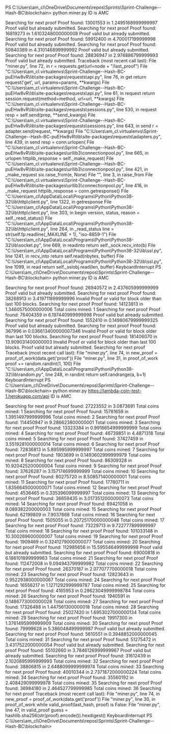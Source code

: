 PS C:\Users\am_cl\OneDrive\Documents\repos\Sprints\Sprint-Challenge--Hash-BC\blockchain> python miner.py
ID is AMC

Searching for next proof
Proof found: 13001553 in 1.2495168999999997
Proof valid but already submitted.
Searching for next proof
Proof found: 16819273 in 1.6103248000000008
Proof valid but already submitted.
Searching for next proof
Proof found: 59912400 in 4.700017199999998
Proof valid but already submitted.
Searching for next proof
Proof found: 50840389 in 4.310146899999992
Proof valid but already submitted.
Searching for next proof
Proof found: 28836947 in 2.974886799999993
Proof valid but already submitted.
Traceback (most recent call last):
  File "miner.py", line 72, in <module>
    r = requests.get(url=node + "/last_proof")
  File "C:\Users\am_cl\.virtualenvs\Sprint-Challenge--Hash-BC-puEHw8vR\lib\site-packages\requests\api.py", line 76, in get
    return request('get', url, params=params, **kwargs)
  File "C:\Users\am_cl\.virtualenvs\Sprint-Challenge--Hash-BC-puEHw8vR\lib\site-packages\requests\api.py", line 61, in request
    return session.request(method=method, url=url, **kwargs)
  File "C:\Users\am_cl\.virtualenvs\Sprint-Challenge--Hash-BC-puEHw8vR\lib\site-packages\requests\sessions.py", line 530, in request
    resp = self.send(prep, **send_kwargs)
  File "C:\Users\am_cl\.virtualenvs\Sprint-Challenge--Hash-BC-puEHw8vR\lib\site-packages\requests\sessions.py", line 643, in send
    r = adapter.send(request, **kwargs)
  File "C:\Users\am_cl\.virtualenvs\Sprint-Challenge--Hash-BC-puEHw8vR\lib\site-packages\requests\adapters.py", line 439, in send
    resp = conn.urlopen(
  File "C:\Users\am_cl\.virtualenvs\Sprint-Challenge--Hash-BC-puEHw8vR\lib\site-packages\urllib3\connectionpool.py", line 665, in urlopen
    httplib_response = self._make_request(
  File "C:\Users\am_cl\.virtualenvs\Sprint-Challenge--Hash-BC-puEHw8vR\lib\site-packages\urllib3\connectionpool.py", line 421, in _make_request 
    six.raise_from(e, None)
  File "<string>", line 3, in raise_from
  File "C:\Users\am_cl\.virtualenvs\Sprint-Challenge--Hash-BC-puEHw8vR\lib\site-packages\urllib3\connectionpool.py", line 416, in _make_request 
    httplib_response = conn.getresponse()
  File "C:\Users\am_cl\AppData\Local\Programs\Python\Python38-32\lib\http\client.py", line 1322, in getresponse
  File "C:\Users\am_cl\AppData\Local\Programs\Python\Python38-32\lib\http\client.py", line 303, in begin
    version, status, reason = self._read_status()
  File "C:\Users\am_cl\AppData\Local\Programs\Python\Python38-32\lib\http\client.py", line 264, in _read_status
    line = str(self.fp.readline(_MAXLINE + 1), "iso-8859-1")
  File "C:\Users\am_cl\AppData\Local\Programs\Python\Python38-32\lib\socket.py", line 669, in readinto
    return self._sock.recv_into(b)
  File "C:\Users\am_cl\AppData\Local\Programs\Python\Python38-32\lib\ssl.py", line 1241, in recv_into
    return self.read(nbytes, buffer)
  File "C:\Users\am_cl\AppData\Local\Programs\Python\Python38-32\lib\ssl.py", line 1099, in read
    return self._sslobj.read(len, buffer)
KeyboardInterrupt
PS C:\Users\am_cl\OneDrive\Documents\repos\Sprints\Sprint-Challenge--Hash-BC\blockchain> python miner.py
ID is AMC

Searching for next proof
Proof found: 26940572 in 2.437605999999999
Proof valid but already submitted.
Searching for next proof
Proof found: 38268913 in 3.419711899999996
Invalid Proof or valid for block older than last 100 blocks.
Searching for next proof
Proof found: 14123813 in 1.3460575000000006
Total coins mined: 1
Searching for next proof
Proof found: 76404359 in 6.197440999999998
Proof valid but already submitted.
Searching for next proof
Proof found: 1552410 in 0.14980679999999325
Proof valid but already submitted.
Searching for next proof
Proof found: 367996 in 0.036613400000007346
Invalid Proof or valid for block older than last 100 blocks.
Searching for next proof
Proof found: 181406070 in 13.909031400000003
Invalid Proof or valid for block older than last 100 blocks.
Proof valid but already submitted.
Searching for next proof
Traceback (most recent call last):
  File "miner.py", line 74, in <module>
    new_proof = proof_of_work(data.get('proof'))
  File "miner.py", line 31, in proof_of_work
    proof += random.randint(1, 100)
  File "C:\Users\am_cl\AppData\Local\Programs\Python\Python38-32\lib\random.py", line 248, in randint
    return self.randrange(a, b+1)
KeyboardInterrupt
PS C:\Users\am_cl\OneDrive\Documents\repos\Sprints\Sprint-Challenge--Hash-BC\blockchain> python miner.py https://lambda-coin-test-1.herokuapp.com/api
ID is AMC

Searching for next proof
Proof found: 27223552 in 3.0873691
Total coins mined: 1
Searching for next proof
Proof found: 15781659 in 1.3951497999999996
Total coins mined: 2
Searching for next proof
Proof found: 114450947 in 9.286623800000001
Total coins mined: 3
Searching for next proof
Proof found: 13323384 in 0.9916654999999999
Total coins mined: 4
Searching for next proof
Proof found: 46739851 in 4.4871318
Total coins mined: 5
Searching for next proof
Proof found: 37427459 in 3.5519281000000014
Total coins mined: 6
Searching for next proof
Proof found: 72836813 in 5.895995999999997
Total coins mined: 7
Searching for next proof
Proof found: 1903699 in 0.1493602999999979
Total coins mined: 8
Searching for next proof
Proof found: 86309328 in 10.920425200000004
Total coins mined: 9
Searching for next proof
Proof found: 37626287 in 3.157174699999999
Total coins mined: 10
Searching for next proof
Proof found: 80275720 in 8.508571400000001
Total coins mined: 11
Searching for next proof
Proof found: 17780711 in 1.8356645000000071
Total coins mined: 12
Searching for next proof
Proof found: 4536465 in 0.335396099999997
Total coins mined: 13
Searching for next proof
Proof found: 36659435 in 3.0173512000000073
Total coins mined: 14
Searching for next proof
Proof found: 89421058 in 9.089382200000003
Total coins mined: 15
Searching for next proof
Proof found: 62199809 in 7.9037668
Total coins mined: 16
Searching for next proof
Proof found: 1505055 in 0.20725170000000048
Total coins mined: 17
Searching for next proof
Proof found: 73229713 in 9.722777899999997
Total coins mined: 18
Searching for next proof
Proof found: 101033148 in 10.300269600000007
Total coins mined: 19
Searching for next proof
Proof found: 1909469 in 0.3241279000000077
Total coins mined: 20
Searching for next proof
Proof found: 112985656 in 15.595546499999998
Proof valid but already submitted.
Searching for next proof
Proof found: 69000818 in 6.186101899999983
Total coins mined: 21
Searching for next proof
Proof found: 112472008 in 9.094943799999982
Total coins mined: 22
Searching for next proof
Proof found: 26370187 in 2.077077700000018
Total coins mined: 23
Searching for next proof
Proof found: 12823643 in 0.9522938000000067
Total coins mined: 24
Searching for next proof
Proof found: 16556217 in 1.1271292999999787
Total coins mined: 25
Searching for next proof
Proof found: 4165953 in 0.28623049999998784
Total coins mined: 26
Searching for next proof
Proof found: 1940591 in 0.1486773000000028
Total coins mined: 27
Searching for next proof
Proof found: 17326488 in 1.447561300000018
Total coins mined: 28
Searching for next proof
Proof found: 25027420 in 1.6953027000000134
Total coins mined: 29
Searching for next proof
Proof found: 19917300 in 1.3761495999999909
Total coins mined: 30
Searching for next proof
Proof found: 79999628 in 5.386048499999987
Proof valid but already submitted.
Searching for next proof
Proof found: 5610551 in 0.3948852000000045
Total coins mined: 31
Searching for next proof
Proof found: 51275472 in 3.4317522000000054
Proof valid but already submitted.
Searching for next proof
Proof found: 55102660 in 3.7846126999999967
Proof valid but already submitted.
Searching for next proof
Proof found: 31612439 in 2.1020895999999993
Total coins mined: 32
Searching for next proof
Proof found: 38806815 in 2.6488099999999974
Total coins mined: 33
Searching for next proof
Proof found: 40010344 in 2.7371872000000224
Total coins mined: 34
Searching for next proof
Proof found: 35560192 in 2.408429099999978
Total coins mined: 35
Searching for next proof
Proof found: 36984180 in 2.464527799999985
Total coins mined: 36
Searching for next proof
Traceback (most recent call last):
  File "miner.py", line 74, in <module>
    new_proof = proof_of_work(data.get('proof'))
  File "miner.py", line 30, in proof_of_work
    while valid_proof(last_hash, proof) is False:
  File "miner.py", line 47, in valid_proof
    guess = hashlib.sha256(str(proof).encode()).hexdigest()
KeyboardInterrupt
PS C:\Users\am_cl\OneDrive\Documents\repos\Sprints\Sprint-Challenge--Hash-BC\blockchain>

<!-- 
PS C:\Users\am_cl\OneDrive\Documents\repos\Sprints\Sprint-Challenge--Hash-BC\blockchain> python miner.py https://lambda-coin-test-1.herokuapp.com/api
ID is AMC

Searching for next proof
Proof found: 25799774 in 1.7448219999999997
Proof valid but already submitted.
Searching for next proof
Proof found: 7522093 in 0.5235727999999997
Total coins mined: 1
Searching for next proof
Proof found: 828975 in 0.06591970000000025
Total coins mined: 2
Searching for next proof
Proof found: 95976112 in 6.590325300000001
Proof valid but already submitted.
Searching for next proof
Proof found: 19710406 in 1.349703100000001
Proof valid but already submitted.
Searching for next proof
Proof found: 34132134 in 2.8102783000000002
Total coins mined: 3
Searching for next proof
Proof found: 6863533 in 0.5083015000000017
Total coins mined: 4
Searching for next proof
Proof found: 45268265 in 3.154080399999998
Total coins mined: 5
Searching for next proof
Proof found: 18622049 in 1.3221223000000002
Total coins mined: 6
Traceback (most recent call last):
  File "miner.py", line 72, in <module>
    r = requests.get(url=node + "/last_proof")
  File "C:\Users\am_cl\.virtualenvs\Sprint-Challenge--Hash-BC-puEHw8vR\lib\site-packages\requests\api.py", line 76, in get
    return request('get', url, params=params, **kwargs)
  File "C:\Users\am_cl\.virtualenvs\Sprint-Challenge--Hash-BC-puEHw8vR\lib\site-packages\requests\api.py", line 61, in request
    return session.request(method=method, url=url, **kwargs)
  File "C:\Users\am_cl\.virtualenvs\Sprint-Challenge--Hash-BC-puEHw8vR\lib\site-packages\requests\sessions.py", line 530, in request
    resp = self.send(prep, **send_kwargs)
  File "C:\Users\am_cl\.virtualenvs\Sprint-Challenge--Hash-BC-puEHw8vR\lib\site-packages\requests\sessions.py", line 643, in send
    r = adapter.send(request, **kwargs)
  File "C:\Users\am_cl\.virtualenvs\Sprint-Challenge--Hash-BC-puEHw8vR\lib\site-packages\requests\adapters.py", line 439, in send
    resp = conn.urlopen(
  File "C:\Users\am_cl\.virtualenvs\Sprint-Challenge--Hash-BC-puEHw8vR\lib\site-packages\urllib3\connectionpool.py", line 665, in urlopen       
  File "C:\Users\am_cl\.virtualenvs\Sprint-Challenge--Hash-BC-puEHw8vR\lib\site-packages\urllib3\connectionpool.py", line 376, in _make_request 
    self._validate_conn(conn)
  File "C:\Users\am_cl\.virtualenvs\Sprint-Challenge--Hash-BC-puEHw8vR\lib\site-packages\urllib3\connectionpool.py", line 994, in _validate_conn
    conn.connect()
  File "C:\Users\am_cl\.virtualenvs\Sprint-Challenge--Hash-BC-puEHw8vR\lib\site-packages\urllib3\connection.py", line 352, in connect
    self.sock = ssl_wrap_socket(
  File "C:\Users\am_cl\.virtualenvs\Sprint-Challenge--Hash-BC-puEHw8vR\lib\site-packages\urllib3\util\ssl_.py", line 336, in ssl_wrap_socket    
    context.load_verify_locations(ca_certs, ca_cert_dir)
KeyboardInterrupt
PS C:\Users\am_cl\OneDrive\Documents\repos\Sprints\Sprint-Challenge--Hash-BC\blockchain> python miner.py https://lambda-coin-test-1.herokuapp.com/api
ID is AMC

Searching for next proof
Proof found: 108582384 in 7.1620441
Proof valid but already submitted.
Searching for next proof
Proof found: 83665798 in 5.7004404
Proof valid but already submitted.
Searching for next proof
Proof found: 2519177 in 0.1802191999999998
Total coins mined: 1
Searching for next proof
Proof found: 76335479 in 5.157537300000001
Proof valid but already submitted.
Searching for next proof
Proof found: 13570168 in 0.9005960000000002
Total coins mined: 2
Searching for next proof
Proof found: 79291438 in 5.601911100000002
Proof valid but already submitted.
Searching for next proof
Proof found: 2357507 in 0.17353100000000055
Total coins mined: 3
Searching for next proof
Proof found: 13547429 in 0.9306996999999981
Total coins mined: 4
Searching for next proof
Proof found: 7006845 in 0.47998369999999824
Total coins mined: 5
Searching for next proof
Proof found: 198045482 in 13.994005599999994
Proof valid but already submitted.
Searching for next proof
Proof found: 7551205 in 0.5524491999999981
Total coins mined: 6
Searching for next proof
Proof found: 11169860 in 0.8946507999999938
Total coins mined: 7
Searching for next proof
Proof found: 10458292 in 0.7772393000000051
Total coins mined: 8
Searching for next proof
Proof found: 89222636 in 7.135596600000007
Proof valid but already submitted.
Searching for next proof
Proof found: 56760310 in 4.6123908
Proof valid but already submitted.
Searching for next proof
Proof found: 10256771 in 0.9035996000000068
Total coins mined: 9
Searching for next proof
Proof found: 36279757 in 3.3465626999999927
Total coins mined: 10
Searching for next proof
Proof found: 25657900 in 2.4343542999999954
Total coins mined: 11
Searching for next proof
Proof found: 45158378 in 4.702922799999996
Proof valid but already submitted.
Searching for next proof
Proof found: 64022537 in 6.2615129
Proof valid but already submitted.
Searching for next proof
Proof found: 72707725 in 6.8625339000000025
Proof valid but already submitted.
Searching for next proof
Proof found: 29352340 in 2.9586116999999916
Proof valid but already submitted.
Searching for next proof
Proof found: 36372536 in 3.458938599999996
Proof valid but already submitted.
Searching for next proof
Proof found: 62950392 in 6.193044100000009
Proof valid but already submitted.
Searching for next proof
Proof found: 125843779 in 12.286784499999996
Proof valid but already submitted.
Searching for next proof
Proof found: 105875008 in 9.955475399999983
Proof valid but already submitted.
Searching for next proof
Proof found: 3826592 in 0.4002800000000093
Total coins mined: 12
Searching for next proof
Proof found: 26419767 in 2.7027768000000094
Total coins mined: 13
Searching for next proof
Proof found: 916707 in 0.09289120000002526
Total coins mined: 14
Searching for next proof
Proof found: 52151160 in 5.108799800000014
Total coins mined: 15
Searching for next proof
Proof found: 420373 in 0.048787599999997155
Total coins mined: 16
Searching for next proof
Proof found: 100379335 in 10.420416199999977
Proof valid but already submitted.
Searching for next proof
Proof found: 7422917 in 0.7227930999999899
Proof valid but already submitted.
Searching for next proof
Traceback (most recent call last):
  File "miner.py", line 74, in <module>
    new_proof = proof_of_work(data.get('proof'))
  File "miner.py", line 30, in proof_of_work
    while valid_proof(last_hash, proof) is False:
  File "miner.py", line 48, in valid_proof
    return guess[:5] == last_hash[-5:]
KeyboardInterrupt
PS C:\Users\am_cl\OneDrive\Documents\repos\Sprints\Sprint-Challenge--Hash-BC\blockchain> -->